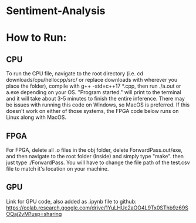 # Sentiment-Analysis


# How to Run:
## CPU
To run the CPU file, navigate to the root directory (i.e. cd downloads/cpu/hellocpp/src/ or replace downloads with wherever you place the folder), compile with g++ -std=c++17 *.cpp, then run ./a.out or a.exe depending on your OS. "Program started." will print to the terminal and it will take about 3-5 minutes to finish the entire inference. There may be issues with running this code on Windows, so MacOS is preferred. If this doesn't work on either of those systems, the FPGA code below runs on Linux along with MacOS.

## FPGA
For FPGA, delete all .o files in the obj folder, delete ForwardPass.out/exe, and then navigate to the root folder (Inside) and simply type "make". then just type ./ForwardPass. You will have to change the file path of the test.csv file to match it's location on your machine.

## GPU
Link for GPU code, also added as .ipynb file to github:
<br>
https://colab.research.google.com/drive/1YuLHUc2aOO4L9Tx0SThb9z69SOQaj2vM?usp=sharing
